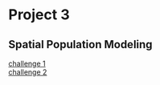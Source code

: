 # Project 3
## Spatial Population Modeling
[challenge 1](project3challenge1.md)  
[challenge 2](project3challenge2.md)  

